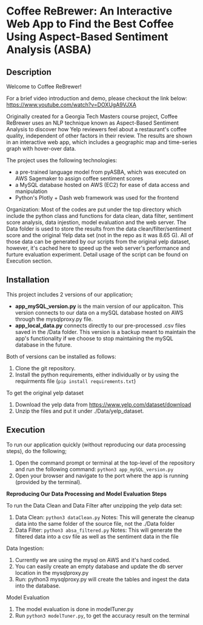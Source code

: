 # Coffee ReBrewer: An Interactive Web App to Find the Best Coffee Using Aspect-Based Sentiment Analysis (ASBA)


## Description
Welcome to Coffee ReBrewer!

For a brief video introduction and demo, please checkout the link below:
https://www.youtube.com/watch?v=DOXUgA9VJXA

Originally created for a Georgia Tech Masters course project, Coffee ReBrewer uses an NLP technique known as Aspect-Based Sentiment Analysis to discover how Yelp reviewers feel about a restaurant's coffee quality, independent of other factors in their review. The results are shown in an interactive web app, which includes a geographic map and time-series graph with hover-over data.

The project uses the following technologies:
* a pre-trained language model from pyASBA, which was executed on AWS Sagemaker to assign coffee sentiment scores
* a MySQL database hosted on AWS (EC2) for ease of data access and manipulation
* Python's Plotly + Dash web framework was used for the frontend


Organization:
Most of the codes are put under the top directory which include the python class and functions for data clean, data filter, sentiment score analysis, data injestion, model evaluation and the web server. The Data folder is used to store the results from the data clean/filter/sentiment score and the original Yelp data set (not in the repo as it was 8.65 G). All of those data can be generated by our scripts from the original yelp dataset, however, it's cached here to speed up the web server's performance and furture evaluation experiment. Detail usage of the script can be found on Execution section.


## Installation
This project includes 2 versions of our application; 
* **app_mySQL_version.py** is the main version of our applicaiton. This version connects to our data on a mySQL database hosted on AWS through the mysqlproxy.py file.
* **app_local_data.py** connects directly to our pre-processed .csv files saved in the /Data folder. This version is a backup meant to maintain the app's functionality if we choose to stop maintaining the mySQL database in the future.


Both of versions can be installed as follows:
1. Clone the git repository.
2. Install the python requirements, either individually or by using the requirments file (```pip install requirements.txt```)


To get the original yelp dataset
1. Download the yelp data from https://www.yelp.com/dataset/download
2. Unzip the files and put it under ./Data/yelp_dataset.

## Execution
To run our application quickly (without reproducing our data processing steps), do the following;
1. Open the command prompt or terminal at the top-level of the repository and run the following command: 
    ```python3 app_mySQL_version.py```
2. Open your browser and navigate to the port where the app is running (provided by the terminal).

**Reproducing Our Data Processing and Model Evaluation Steps**

To run the Data Clean and Data Filter after unzipping the yelp data set:
1. Data Clean: ```python3 dataClean.py``` 
Notes: This will generate the cleanup data into the same folder of the source file, not the ./Data folder
2. Data Filter: ```python3 absa_filtered.py```
Notes: This will generate the filtered data into a csv file as well as the sentiment data in the file

Data Ingestion:
1. Currently we are using the mysql on AWS and it's hard coded. 
2. You can easily create an empty database and update the db server location in the mysqlproxy.py
3. Run: python3 mysqlproxy.py will create the tables and ingest the data into the database.

Model Evaluation
1. The model evaluation is done in modelTuner.py
2. Run ```python3 modelTuner.py```, to get the accuracy result on the terminal

